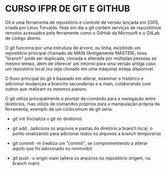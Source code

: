 # CURSO IFPR DE GIT E GITHUB

Git é uma ferramenta de repositório e controle de versão lançada em 2005, criada por Linus Torvalds. Hoje em dia o git contém serviços de repositórios remotos acessados pela ferramente como o GitHub da Microsoft e o GitLab de código aberto.

O git funciona por uma estrutura de árvore, ou linha, exisitindo um repositório principal chamado de MAIN (Antigamente MASTER), essa "branch" pode ser duplicada, clonada e alterada por múltiplas pessoas ao mesmo tempo, além de oferecer um retorno para uma versão antiga caso um repostório local (ou seja clonado em uma máquina) esteja disponível.

O fluxo principal do git é baseado em alterar, examinar o histórico e adicionar mudanças a branchs secundárias e a main, colaborando com outros que realizam os mesmos passos.

O git utiliza principalmente o prompt de comando para a navegação entre diretórios, mas utiliza de comandos próprios para a manipulação própria da ferramenta, exemplo de um ciclocomum de git seria:

- git init (Inciializa o git no diretório)

- git add . (adiciona os arquivos e pastas do diretório a branch local, o ponto sinalizando para adicionar todos os arquivos a branch temporária)

- git commit -m (realiza um "commit", se compromentendo a alterar aquilo que foi adicionado ou removido)

- git push -u origin main (altera os arquivos no repositório origem, na branch main)